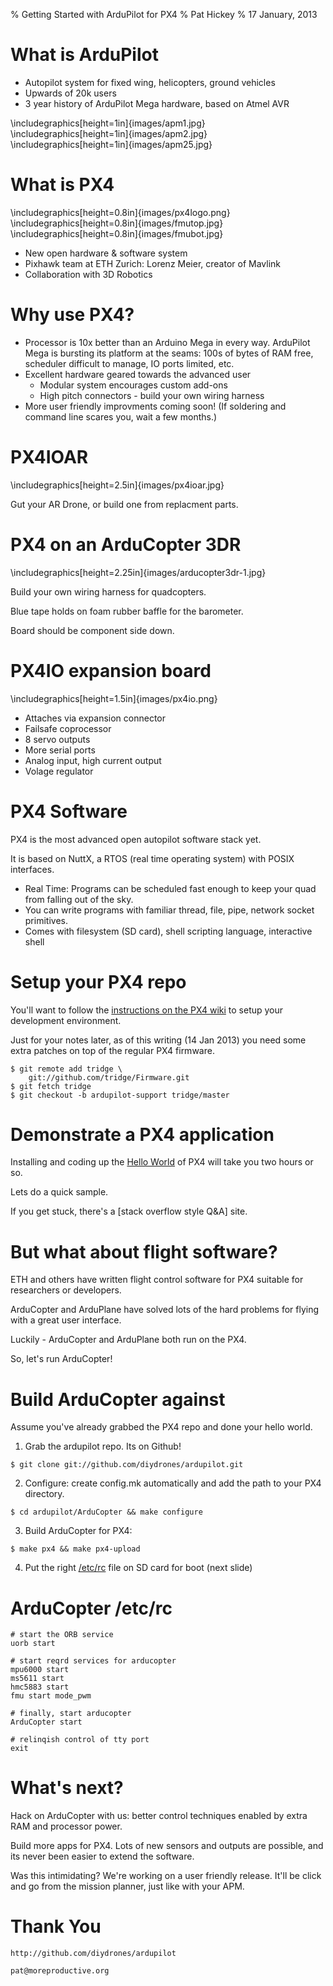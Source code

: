 % Getting Started with ArduPilot for PX4
% Pat Hickey
% 17 January, 2013

# What is ArduPilot

* Autopilot system for fixed wing, helicopters, ground vehicles
* Upwards of 20k users
* 3 year history of ArduPilot Mega hardware, based on Atmel AVR

\includegraphics[height=1in]{images/apm1.jpg}
\includegraphics[height=1in]{images/apm2.jpg}
\includegraphics[height=1in]{images/apm25.jpg}

# What is PX4

\includegraphics[height=0.8in]{images/px4logo.png}
\includegraphics[height=0.8in]{images/fmutop.jpg}
\includegraphics[height=0.8in]{images/fmubot.jpg}

* New open hardware & software system
* Pixhawk team at ETH Zurich: Lorenz Meier, creator of Mavlink
* Collaboration with 3D Robotics

# Why use PX4?

* Processor is 10x better than an Arduino Mega in every way. ArduPilot Mega is
  bursting its platform at the seams: 100s of bytes of RAM free, scheduler
  difficult to manage, IO ports limited, etc.
* Excellent hardware geared towards the advanced user
  * Modular system encourages custom add-ons
  * High pitch connectors - build your own wiring harness
* More user friendly improvments coming soon! (If soldering and command line
  scares you, wait a few months.)

# PX4IOAR

\includegraphics[height=2.5in]{images/px4ioar.jpg}

Gut your AR Drone, or build one from replacment parts.


# PX4 on an ArduCopter 3DR

\includegraphics[height=2.25in]{images/arducopter3dr-1.jpg}

Build your own wiring harness for quadcopters.

Blue tape holds on foam rubber baffle for the barometer.

Board should be component side down.

# PX4IO expansion board

\includegraphics[height=1.5in]{images/px4io.png}

* Attaches via expansion connector
* Failsafe coprocessor
* 8 servo outputs
* More serial ports
* Analog input, high current output
* Volage regulator


# PX4 Software

PX4 is the most advanced open autopilot software stack yet.

It is based on NuttX, a RTOS (real time operating system) with POSIX interfaces.

* Real Time: Programs can be scheduled fast enough to keep your quad from
  falling out of the sky.
* You can write programs with familiar thread, file, pipe, network socket
  primitives.
* Comes with filesystem (SD card), shell scripting language, interactive shell

# Setup your PX4 repo

You'll want to follow the [instructions on the PX4 wiki][1] to setup your
development environment. 

Just for your notes later, as of this writing (14 Jan 2013) you need some
extra patches on top of the regular PX4 firmware.

[1]: https://pixhawk.ethz.ch/px4/dev/px4_quickstart


```
$ git remote add tridge \
    git://github.com/tridge/Firmware.git
$ git fetch tridge
$ git checkout -b ardupilot-support tridge/master

```

# Demonstrate a PX4 application

Installing and coding up the [Hello World][2] of PX4 will take you two
hours or so.

Lets do a quick sample.

[2]:https://pixhawk.ethz.ch/px4/dev/hello_sky

If you get stuck, there's a [stack overflow style Q&A] site.

[3]:http://answers.px4.ethz.ch/questions/

# But what about flight software?

ETH and others have written flight control software for PX4 suitable for 
researchers or developers.

ArduCopter and ArduPlane have solved lots of the hard problems for flying
with a great user interface.

Luckily - ArduCopter and ArduPlane both run on the PX4.

So, let's run ArduCopter!

# Build ArduCopter against 

Assume you've already grabbed the PX4 repo and done your hello world.

1. Grab the ardupilot repo. Its on Github!

```
$ git clone git://github.com/diydrones/ardupilot.git
```

2. Configure: create config.mk automatically and add the path to your
   PX4 directory.

```
$ cd ardupilot/ArduCopter && make configure
```

3. Build ArduCopter for PX4:

```
$ make px4 && make px4-upload
```

4. Put the right [/etc/rc][3] file on SD card for boot (next slide)


# ArduCopter /etc/rc

```
# start the ORB service
uorb start

# start reqrd services for arducopter
mpu6000 start
ms5611 start
hmc5883 start
fmu start mode_pwm

# finally, start arducopter
ArduCopter start

# relinqish control of tty port
exit
```

# What's next?

Hack on ArduCopter with us: better control techniques enabled by extra RAM and
processor power.

Build more apps for PX4. Lots of new sensors and outputs are possible, and its
never been easier to extend the software.

Was this intimidating? We're working on a user friendly release. It'll be click
and go from the mission planner, just like with your APM.

# Thank You

`http://github.com/diydrones/ardupilot`

`pat@moreproductive.org`
